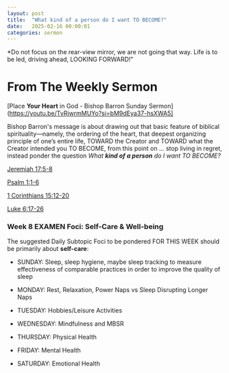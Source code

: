 ```yaml
---
layout: post
title:  "What kind of a person do I want TO BECOME?"
date:   2025-02-16 00:00:01
categories: sermon
---
```




*Do not focus on the rear-view mirror, we are not going that way. Life is to be led, driving ahead, LOOKING FORWARD!"

# From The Weekly Sermon

[Place **Your Heart** in God - Bishop Barron Sunday Sermon](https://youtu.be/TvRjwrmMUYo?si=bM9dEya37-hsXWA5]

Bishop Barron's message is about drawing out that basic feature of biblical spirituality—namely, the ordering of the heart, that deepest organizing principle of one’s entire life, TOWARD the Creator and TOWARD what the Creator intended you TO BECOME, from this point on ... stop living in regret, instead ponder the question *What* ***kind of a person*** *do I want TO BECOME?*

[Jeremiah 17:5-8](https://www.biblegateway.com/passage/?search=Jeremiah%2017%3A5-8&version=NRSVCE)

[Psalm 1:1-6](https://www.biblegateway.com/passage/?search=Psalm%201%3A1-6&version=NRSVCE)

[1 Corinthians 15:12-20](https://www.biblegateway.com/passage/?search=1%20Corinthians%2015%3A12-20&version=NRSVCE)

[Luke 6:17-26](https://www.biblegateway.com/passage/?search=Luke%206%3A17-26&version=NRSVCE)

### Week 8 EXAMEN Foci: Self-Care & Well-being

The suggested Daily Subtopic Foci to be pondered FOR THIS WEEK should be primarily about **self-care**:

* SUNDAY: Sleep, sleep hygiene, maybe sleep tracking to measure effectiveness of comparable practices in order to improve the quality of sleep

* MONDAY: Rest, Relaxation, Power Naps vs Sleep Disrupting Longer Naps

* TUESDAY: Hobbies/Leisure Activities

* WEDNESDAY: Mindfulness and MBSR

* THURSDAY: Physical Health

* FRIDAY: Mental Health

* SATURDAY: Emotional Health
